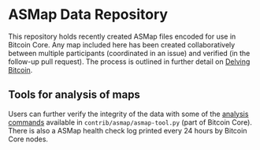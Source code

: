 # ASMap Data Repository

This repository holds recently created ASMap files encoded for use in Bitcoin Core. Any map included here has been created collaboratively between multiple participants (coordinated in an issue) and verified (in the follow-up pull request). The process is outlined in further detail on [Delving Bitcoin](https://delvingbitcoin.org/t/asmap-creation-process/548).

## Tools for analysis of maps

Users can further verify the integrity of the data with some of the [analysis commands](https://github.com/bitcoin/bitcoin/blob/master/contrib/asmap/README.md) available in `contrib/asmap/asmap-tool.py` (part of Bitcoin Core). There is also a ASMap health check log printed every 24 hours by Bitcoin Core nodes.
